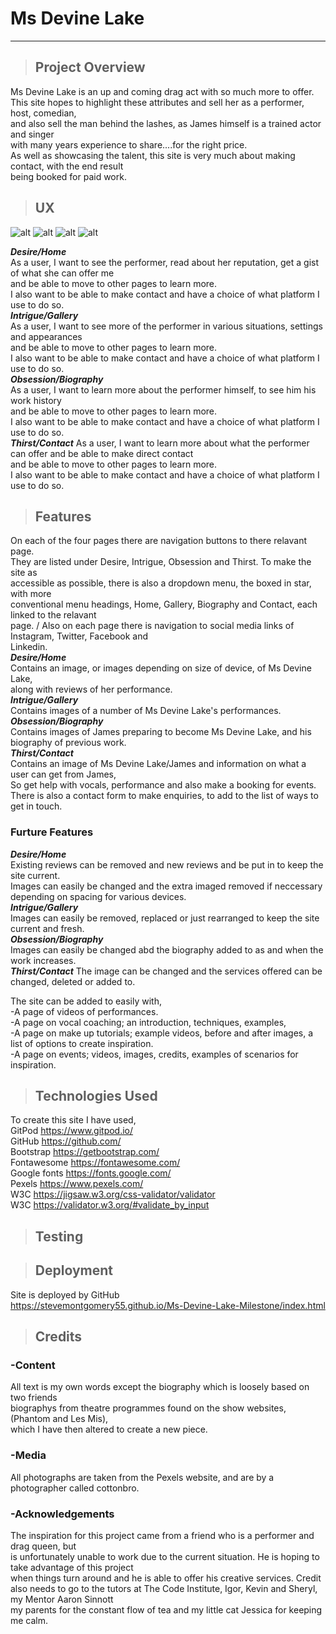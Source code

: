 # **Ms Devine Lake** #
***
>## **Project Overview** ##

Ms Devine Lake is an up and coming drag act with so much more to offer.\
This site hopes to highlight these attributes and sell her as a performer, host, comedian, \
and also sell the man behind the lashes, as James himself is a trained actor and singer \
with many years experience to share....for the right price.\
As well as showcasing the talent, this site is very much about making contact, with the end result \
being booked for paid work.

>## **UX** ##

![alt](mockup-images/home-mockup.jpg)
![alt](mockup-images/gallery-mockup.jpg)
![alt](mockup-images/biography-mockup.jpg)
![alt](mockup-images/contact-mockup.jpg)

***Desire/Home***\
As a user, I want to see the performer, read about her reputation, get a gist of what she can offer me \
and be able to move to other pages to learn more.\
I also want to be able to make contact and have a choice of what platform I use to do so.\
***Intrigue/Gallery***\
As a user, I want to see more of the performer in various situations, settings and appearances \
and be able to move to other pages to learn more.\
I also want to be able to make contact and have a choice of what platform I use to do so.\
***Obsession/Biography***\
As a user, I want to learn more about the performer himself, to see him his work history \
and be able to move to other pages to learn more.\
I also want to be able to make contact and have a choice of what platform I use to do so.\
***Thirst/Contact***
As a user, I want to learn more about what the performer can offer and be able to make direct contact\
and be able to move to other pages to learn more.\
I also want to be able to make contact and have a choice of what platform I use to do so.
>## **Features** ##

On each of the four pages there are navigation buttons to there relavant page.\
They are listed under Desire, Intrigue, Obsession and Thirst. To make the site as \
accessible as possible, there is also a dropdown menu, the boxed in star, with more \
conventional menu headings, Home, Gallery, Biography and Contact, each linked to the relavant\
page. /
Also on each page there is navigation to social media links of Instagram, Twitter, Facebook and \
Linkedin.\
***Desire/Home***\
Contains an image, or images depending on size of device, of Ms Devine Lake, \
along with reviews of her performance.\
***Intrigue/Gallery***\
Contains images of a number of Ms Devine Lake's performances.\
***Obsession/Biography***\
Contains images of James preparing to become Ms Devine Lake, and his biography of previous work.\
***Thirst/Contact***\
Contains an image of Ms Devine Lake/James and information on what a user can get from James, \
So get help with vocals, performance and also make a booking for events.\
There is also a contact form to make enquiries, to add to the list of ways to get in touch.

### **Furture Features** ###

***Desire/Home***\
Existing reviews can be removed and new reviews and be put in to keep the site current. \
Images can easily be changed and the extra imaged removed if neccessary depending on spacing for various devices. \
***Intrigue/Gallery***\
Images can easily be removed, replaced or just rearranged to keep the site current and fresh.\
***Obsession/Biography***\
Images can easily be changed abd the biography added to as and when the work increases. \
***Thirst/Contact***
The image can be changed and the services offered can be changed, deleted or added to.

The site can be added to easily with, \
-A page of videos of performances. \
-A page on vocal coaching; an introduction, techniques, examples, \
-A page on make up tutorials; example videos, before and after images, a list of options to create inspiration. \
-A page on events; videos, images, credits, examples of scenarios for inspiration.  

>## **Technologies Used** ##

To create this site I have used,\
GitPod <https://www.gitpod.io/>\
GitHub <https://github.com/>\
Bootstrap <https://getbootstrap.com/>\
Fontawesome <https://fontawesome.com/>\
Google fonts <https://fonts.google.com/>\
Pexels <https://www.pexels.com/>\
W3C <https://jigsaw.w3.org/css-validator/validator>\
W3C <https://validator.w3.org/#validate_by_input>

>## **Testing** ##


>## **Deployment** ##

Site is deployed by GitHub\
<https://stevemontgomery55.github.io/Ms-Devine-Lake-Milestone/index.html>

>## **Credits** ###

### **-Content** ###

All text is my own words except the biography which is loosely based on two friends \
biographys from theatre programmes found on the show websites, (Phantom and Les Mis), \
which I have then altered to create a new piece.

### **-Media** ###

All photographs are taken from the Pexels website, and are by a photographer called cottonbro.

### **-Acknowledgements** ###

The inspiration for this project came from a friend who is a performer and drag queen, but \
is unfortunately unable to work due to the current situation. He is hoping to take advantage of this project \
when things turn around and he is able to offer his creative services.
Credit also needs to go to the tutors at The Code Institute, Igor, Kevin and Sheryl, my Mentor Aaron Sinnott \
my parents for the constant flow of tea and my little cat Jessica for keeping me calm.
